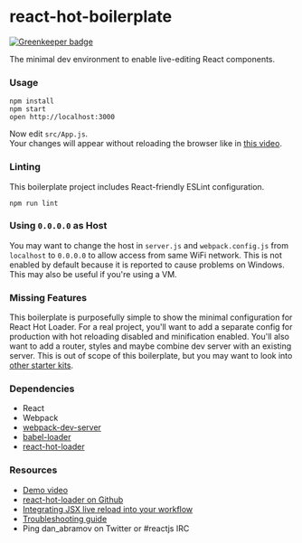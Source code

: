 react-hot-boilerplate
=====================

[![Greenkeeper badge](https://badges.greenkeeper.io/buttercomponents/butter-component-stars.svg)](https://greenkeeper.io/)

The minimal dev environment to enable live-editing React components.

### Usage

```
npm install
npm start
open http://localhost:3000
```

Now edit `src/App.js`.  
Your changes will appear without reloading the browser like in [this video](http://vimeo.com/100010922).

### Linting

This boilerplate project includes React-friendly ESLint configuration.

```
npm run lint
```

### Using `0.0.0.0` as Host

You may want to change the host in `server.js` and `webpack.config.js` from `localhost` to `0.0.0.0` to allow access from same WiFi network. This is not enabled by default because it is reported to cause problems on Windows. This may also be useful if you're using a VM.

### Missing Features

This boilerplate is purposefully simple to show the minimal configuration for React Hot Loader. For a real project, you'll want to add a separate config for production with hot reloading disabled and minification enabled. You'll also want to add a router, styles and maybe combine dev server with an existing server. This is out of scope of this boilerplate, but you may want to look into [other starter kits](https://github.com/gaearon/react-hot-loader/blob/master/docs/README.md#starter-kits).

### Dependencies

* React
* Webpack
* [webpack-dev-server](https://github.com/webpack/webpack-dev-server)
* [babel-loader](https://github.com/babel/babel-loader)
* [react-hot-loader](https://github.com/gaearon/react-hot-loader)

### Resources

* [Demo video](http://vimeo.com/100010922)
* [react-hot-loader on Github](https://github.com/gaearon/react-hot-loader)
* [Integrating JSX live reload into your workflow](http://gaearon.github.io/react-hot-loader/getstarted/)
* [Troubleshooting guide](https://github.com/gaearon/react-hot-loader/blob/master/docs/Troubleshooting.md)
* Ping dan_abramov on Twitter or #reactjs IRC
